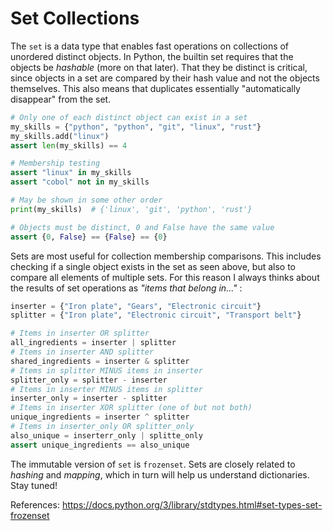 # Set Collections

The `set` is a data type that enables fast operations on collections of unordered distinct objects. In Python, the builtin set requires that the objects be *hashable* (more on that later). That they be distinct is critical, since objects in a set are compared by their hash value and not the objects themselves. This also means that duplicates essentially "automatically disappear" from the set.

```python
# Only one of each distinct object can exist in a set
my_skills = {"python", "python", "git", "linux", "rust"}
my_skills.add("linux")
assert len(my_skills) == 4

# Membership testing
assert "linux" in my_skills
assert "cobol" not in my_skills

# May be shown in some other order
print(my_skills)  # {'linux', 'git', 'python', 'rust'}

# Objects must be distinct, 0 and False have the same value
assert {0, False} == {False} == {0}
```

Sets are most useful for collection membership comparisons. This includes checking if a single object exists in the set as seen above, but also to compare all elements of multiple sets. For this reason I always thinks about the results of set operations as *"items that belong in..."* :
```python
inserter = {"Iron plate", "Gears", "Electronic circuit"}
splitter = {"Iron plate", "Electronic circuit", "Transport belt"}

# Items in inserter OR splitter
all_ingredients = inserter | splitter
# Items in inserter AND splitter
shared_ingredients = inserter & splitter
# Items in splitter MINUS items in inserter
splitter_only = splitter - inserter
# Items in inserter MINUS items in splitter
inserter_only = inserter - splitter
# Items in inserter XOR splitter (one of but not both)
unique_ingredients = inserter ^ splitter
# Items in inserter_only OR splitter_only
also_unique = inserterr_only | splitte_only
assert unique_ingredients == also_unique
```

The immutable version of `set` is `frozenset`. Sets are closely related to *hashing* and *mapping*, which in turn will help us understand dictionaries. Stay tuned!

References:
https://docs.python.org/3/library/stdtypes.html#set-types-set-frozenset
